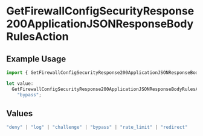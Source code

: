 # GetFirewallConfigSecurityResponse200ApplicationJSONResponseBodyRulesAction

## Example Usage

```typescript
import { GetFirewallConfigSecurityResponse200ApplicationJSONResponseBodyRulesAction } from "@vercel/sdk/models/getfirewallconfigop.js";

let value:
  GetFirewallConfigSecurityResponse200ApplicationJSONResponseBodyRulesAction =
    "bypass";
```

## Values

```typescript
"deny" | "log" | "challenge" | "bypass" | "rate_limit" | "redirect"
```